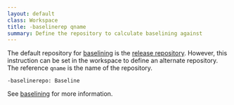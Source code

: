 ```yaml
---
layout: default
class: Workspace
title: -baselinerep qname
summary: Define the repository to calculate baselining against
---
```


The default repository for [baselining](../chapters/180-baselining.html) is the [release repository](../instructions/releaserepo.html). However, this instruction can be set in the workspace to define an alternate repository. The reference `qname` is the name of the repository.

	-baselinerepo: Baseline
	
See [baselining](../chapters/180-baselining.html) for more information.